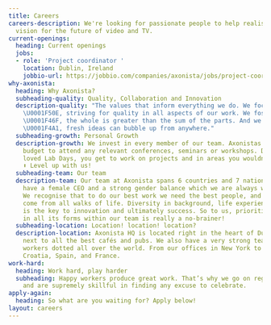 ```yaml
---
title: Careers
careers-description: We're looking for passionate people to help realise our ambitious
  vision for the future of video and TV.
current-openings:
  heading: Current openings
  jobs:
  - role: 'Project coordinator '
    location: Dublin, Ireland
    jobbio-url: https://jobbio.com/companies/axonista/jobs/project-coordinator-axonista
why-axonista:
  heading: Why Axonista?
  subheading-quality: Quality, Collaboration and Innovation
  description-quality: "The values that inform everything we do. We focus on the details
    \U0001F50E, striving for quality in all aspects of our work. We foster collaboration
    \U0001F46F, the whole is greater than the sum of the parts. And we embrace Innovation
    \U0001F4A1, fresh ideas can bubble up from anywhere."
  subheading-growth: Personal Growth
  description-growth: We invest in every member of our team. Axonistas receive a yearly
    budget to attend any relevant conferences, seminars or workshops. During our much
    loved Lab Days, you get to work on projects and in areas you wouldn't normally.
    ⬆️ Level up with us!
  subheading-team: Our team
  description-team: Our team at Axonista spans 6 countries and 7 nationalities. We
    have a female CEO and a strong gender balance which we are always working to improve.
    We recognise that to do our best work we need the best people, and the best people
    come from all walks of life. Diversity in background, life experience and ideas
    is the key to innovation and ultimately success. So to us, prioritising diversity
    in all its forms within our team is really a no-brainer!
  subheading-location: Location! location! location?
  description-location: Axonista HQ is located right in the heart of Dublin City,
    next to all the best cafés and pubs. We also have a very strong team of remote
    workers dotted all over the world. From our offices in New York to remoters in
    Croatia, Spain, and France.
work-hard:
  heading: Work hard, play harder
  subheading: Happy workers produce great work. That’s why we go on regular adventures
    and are supremely skillful in finding any excuse to celebrate.
apply-again:
  heading: So what are you waiting for? Apply below!
layout: careers
---
```


